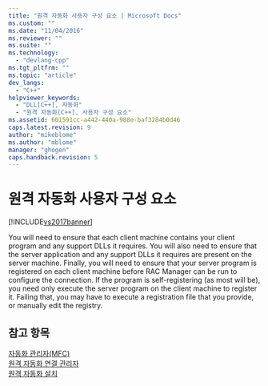 ```yaml
---
title: "원격 자동화 사용자 구성 요소 | Microsoft Docs"
ms.custom: ""
ms.date: "11/04/2016"
ms.reviewer: ""
ms.suite: ""
ms.technology: 
  - "devlang-cpp"
ms.tgt_pltfrm: ""
ms.topic: "article"
dev_langs: 
  - "C++"
helpviewer_keywords: 
  - "DLL[C++], 자동화"
  - "원격 자동화[C++], 사용자 구성 요소"
ms.assetid: 601591cc-a442-440a-988e-baf3284b0d46
caps.latest.revision: 9
author: "mikeblome"
ms.author: "mblome"
manager: "ghogen"
caps.handback.revision: 5
---
```

# 원격 자동화 사용자 구성 요소
[!INCLUDE[vs2017banner](../assembler/inline/includes/vs2017banner.md)]

You will need to ensure that each client machine contains your client program and any support DLLs it requires.  You will also need to ensure that the server application and any support DLLs it requires are present on the server machine.  Finally, you will need to ensure that your server program is registered on each client machine before RAC Manager can be run to configure the connection.  If the program is self\-registering \(as most will be\), you need only execute the server program on the client machine to register it.  Failing that, you may have to execute a registration file that you provide, or manually edit the registry.  
  
## 참고 항목  
 [자동화 관리자\(MFC\)](../mfc/automation-manager-mfc.md)   
 [원격 자동화 연결 관리자](../mfc/remote-automation-connection-manager.md)   
 [원격 자동화 설치](../mfc/remote-automation-installation.md)